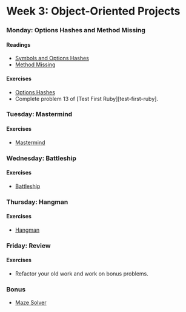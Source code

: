 # Week 3: Object-Oriented Projects

### Monday: Options Hashes and Method Missing

#### Readings
- [Symbols and Options Hashes][symbols-options-hashes]
- [Method Missing][method-missing]

[symbols-options-hashes]: ./w3d1/readings/symbols-options-hashes.md
[method-missing]: ./w3d1/readings/method-missing.md

#### Exercises
- [Options Hashes][options-hashes-exercises]
- Complete problem 13 of [Test First Ruby][test-first-ruby].

[options-hashes-exercises]: ./w3d1/exercises/options-hashes.md

### Tuesday: Mastermind

#### Exercises
- [Mastermind][mastermind]

[mastermind]: ./w3d2/exercises/mastermind.md

### Wednesday: Battleship

#### Exercises
- [Battleship][battleship]

[battleship]: ./w3d3/exercises/battleship.md

### Thursday: Hangman

#### Exercises
- [Hangman][hangman]

[hangman]: ./w3d4/exercises/hangman.md

### Friday: Review

#### Exercises
- Refactor your old work and work on bonus problems.

### Bonus
- [Maze Solver][maze-solver]

[maze-solver]: ./bonus/maze-solver.md
